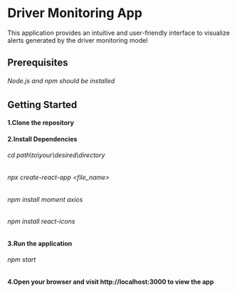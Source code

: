 # Driver Monitoring App

This application provides an intuitive and user-friendly interface to visualize alerts generated by the driver monitoring model

## Prerequisites

###### Node.js and npm should be installed

## Getting Started
#### 1.Clone the repository
#### 2.Install Dependencies
###### cd path\to\your\desired\directory
###### npx create-react-app <file_name>
###### npm install moment axios
###### npm install react-icons
#### 3.Run the application
###### npm start
#### 4.Open your browser and visit http://localhost:3000 to view the app
